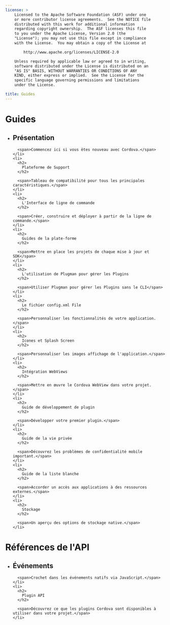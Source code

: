 ```yaml
---
license: >
    Licensed to the Apache Software Foundation (ASF) under one
    or more contributor license agreements.  See the NOTICE file
    distributed with this work for additional information
    regarding copyright ownership.  The ASF licenses this file
    to you under the Apache License, Version 2.0 (the
    "License"); you may not use this file except in compliance
    with the License.  You may obtain a copy of the License at

        http://www.apache.org/licenses/LICENSE-2.0

    Unless required by applicable law or agreed to in writing,
    software distributed under the License is distributed on an
    "AS IS" BASIS, WITHOUT WARRANTIES OR CONDITIONS OF ANY
    KIND, either express or implied.  See the License for the
    specific language governing permissions and limitations
    under the License.

title: Guides
---
```


<div id="home">
  <h1>
    Guides
  </h1>

  <ul>
    <li>
      <h2>
        Présentation
      </h2>

      <span>Commencez ici si vous êtes nouveau avec Cordova.</span>
    </li>
    <li>
      <h2>
        Plateforme de Support
      </h2>

      <span>Tableau de compatibilité pour tous les principales caractéristiques.</span>
    </li>
    <li>
      <h2>
        L'Interface de ligne de commande
      </h2>

      <span>Créer, construire et déployer à partir de la ligne de commande.</span>
    </li>
    <li>
      <h2>
        Guides de la plate-forme
      </h2>

      <span>Mettre en place les projets de chaque mise à jour et SDK</span>
    </li>
    <li>
      <h2>
        L'utilisation de Plugman pour gérer les Plugins
      </h2>

      <span>Utiliser Plugman pour gérer les Plugins sans le CLI</span>
    </li>
    <li>
      <h2>
        Le fichier config.xml File
      </h2>

      <span>Personnaliser les fonctionnalités de votre application.</span>
    </li>
    <li>
      <h2>
        Icones et Splash Screen
      </h2>

      <span>Personnaliser les images affichage de l'application.</span>
    </li>
    <li>
      <h2>
        Intégration WebViews
      </h2>

      <span>Mettre en œuvre le Cordova WebView dans votre projet.</span>
    </li>
    <li>
      <h2>
        Guide de développement de plugin
      </h2>

      <span>Développer votre premier plugin.</span>
    </li>
    <li>
      <h2>
        Guide de la vie privée
      </h2>

      <span>Découvrez les problèmes de confidentialité mobile important.</span>
    </li>
    <li>
      <h2>
        Guide de la liste blanche
      </h2>

      <span>Accorder un accès aux applications à des ressources externes.</span>
    </li>
    <li>
      <h2>
        Stockage
      </h2>

      <span>Un aperçu des options de stockage native.</span>
    </li>
  </ul>

  <h1>
    Références de l'API
  </h1>

  <ul>
    <li>
      <h2>
        Événements
      </h2>

      <span>Crochet dans les événements natifs via JavaScript.</span>
    </li>
    <li>
      <h2>
        Plugin API
      </h2>

      <span>Découvrez ce que les plugins Cordova sont disponibles à utiliser dans votre projet.</span>
    </li>
  </ul>
</div>
